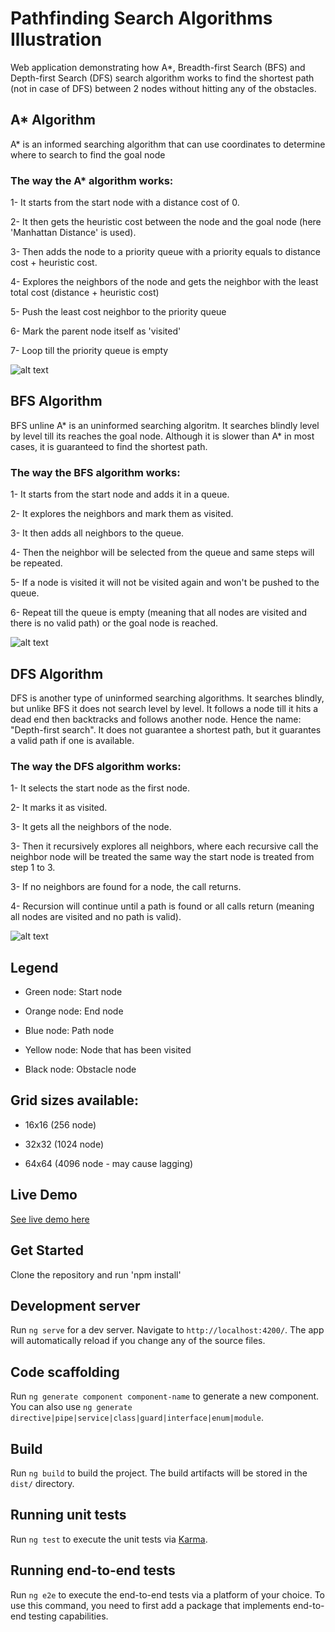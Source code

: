 # Pathfinding Search Algorithms Illustration

Web application demonstrating how A*, Breadth-first Search (BFS) and Depth-first Search (DFS) search algorithm works to find the shortest path (not in case of DFS) between 2 nodes without hitting any of the obstacles.

## A* Algorithm
A* is an informed searching algorithm that can use coordinates to determine where to search to find the goal node

### The way the A* algorithm works:
1- It starts from the start node with a distance cost of 0.

2- It then gets the heuristic cost between the node and the goal node (here 'Manhattan Distance' is used).

3- Then adds the node to a priority queue with a priority equals to distance cost + heuristic cost.

4- Explores the neighbors of the node and gets the neighbor with the least total cost (distance + heuristic cost)

5- Push the least cost neighbor to the priority queue

6- Mark the parent node itself as 'visited'

7- Loop till the priority queue is empty

![alt text](https://i.ibb.co/s3253CJ/ezgif-4-f4d636835c.gif)


## BFS Algorithm
BFS unline A* is an uninformed searching algoritm. It searches blindly level by level till its reaches the goal node. Although it is slower than A* in most cases, it is guaranteed to find the shortest path.

### The way the BFS algorithm works:
1- It starts from the start node and adds it in a queue.

2- It explores the neighbors and mark them as visited.

3- It then adds all neighbors to the queue.

4- Then the neighbor will be selected from the queue and same steps will be repeated.

5- If a node is visited it will not be visited again and won't be pushed to the queue.

6- Repeat till the queue is empty (meaning that all nodes are visited and there is no valid path) or the goal node is reached.

![alt text](https://i.ibb.co/HPBkZsf/ezgif-4-6701804219.gif)


## DFS Algorithm
DFS is another type of uninformed searching algorithms. It searches blindly, but unlike BFS it does not search level by level. It follows a node till it hits a dead end then backtracks and follows another node. Hence the name: "Depth-first search". It does not guarantee a shortest path, but it guarantes a valid path if one is available.

### The way the DFS algorithm works:
1- It selects the start node as the first node.

2- It marks it as visited.

3- It gets all the neighbors of the node.

3- Then it recursively explores all neighbors, where each recursive call the neighbor node will be treated the same way the start node is treated from step 1 to 3.

3- If no neighbors are found for a node, the call returns.

4- Recursion will continue until a path is found or all calls return (meaning all nodes are visited and no path is valid).

![alt text](https://i.ibb.co/HPBkZsf/ezgif-4-6701804219.gif)


## Legend
- Green node: Start node

- Orange node: End node

- Blue node: Path node

- Yellow node: Node that has been visited

- Black node: Obstacle node

## Grid sizes available:
- 16x16 (256 node)

- 32x32 (1024 node)

- 64x64 (4096 node - may cause lagging)


## Live Demo
[See live demo here](https://pathfinding-algorithms.web.app/)

## Get Started
Clone the repository and run 'npm install'

## Development server

Run `ng serve` for a dev server. Navigate to `http://localhost:4200/`. The app will automatically reload if you change any of the source files.

## Code scaffolding

Run `ng generate component component-name` to generate a new component. You can also use `ng generate directive|pipe|service|class|guard|interface|enum|module`.

## Build

Run `ng build` to build the project. The build artifacts will be stored in the `dist/` directory.

## Running unit tests

Run `ng test` to execute the unit tests via [Karma](https://karma-runner.github.io).

## Running end-to-end tests

Run `ng e2e` to execute the end-to-end tests via a platform of your choice. To use this command, you need to first add a package that implements end-to-end testing capabilities.
